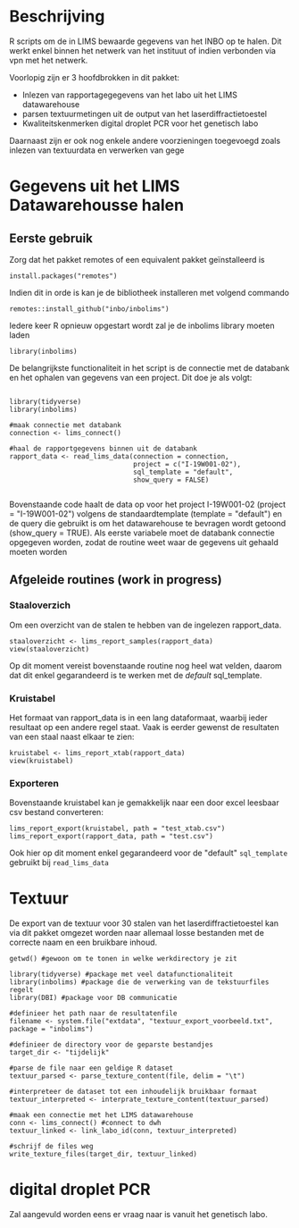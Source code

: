 
# Beschrijving

R scripts om de in LIMS bewaarde gegevens van het INBO op te halen. Dit werkt enkel binnen het netwerk van het instituut of indien verbonden via vpn met het netwerk.

Voorlopig zijn er 3 hoofdbrokken in dit pakket:

- Inlezen van rapportagegegevens van het labo uit het LIMS datawarehouse
- parsen textuurmetingen uit de output van het laserdiffractietoestel 
- Kwaliteitskenmerken digital droplet PCR voor het genetisch labo

Daarnaast zijn er ook nog enkele andere voorzieningen toegevoegd zoals inlezen van textuurdata en verwerken van gege

# Gegevens uit het LIMS Datawarehousse halen

## Eerste gebruik


Zorg dat het pakket remotes of een equivalent pakket geïnstalleerd is

````
install.packages("remotes")

````

Indien dit in orde is kan je de bibliotheek installeren met volgend commando

````
remotes::install_github("inbo/inbolims")

````

Iedere keer R opnieuw opgestart wordt zal je de inbolims library moeten laden

````
library(inbolims)

```` 

De belangrijkste functionaliteit in het script is de connectie met de databank en het ophalen van gegevens van een project. Dit doe je als volgt:

```` 

library(tidyverse)
library(inbolims)

#maak connectie met databank
connection <- lims_connect()

#haal de rapportgegevens binnen uit de databank
rapport_data <- read_lims_data(connection = connection, 
                               project = c("I-19W001-02"), 
                               sql_template = "default", 
                               show_query = FALSE)
                                 

```` 
Bovenstaande code haalt de data op voor het project I-19W001-02 (project = "I-19W001-02") volgens de standaardtemplate  (template = "default") en de query die gebruikt is om het datawarehouse te bevragen wordt getoond (show_query = TRUE). Als eerste variabele moet de databank connectie opgegeven worden, zodat de routine weet waar de gegevens uit gehaald moeten worden

## Afgeleide routines (work in progress)


### Staaloverzich

Om een overzicht van de stalen te hebben van de ingelezen rapport_data.

````
staaloverzicht <- lims_report_samples(rapport_data)
view(staaloverzicht)

```` 
Op dit moment vereist bovenstaande routine nog heel wat velden, daarom dat dit enkel gegarandeerd is te werken met de *default* sql_template.

### Kruistabel

Het formaat van rapport_data is in een lang dataformaat, waarbij ieder resultaat op een andere regel staat. Vaak is eerder gewenst de resultaten van een staal naast elkaar te zien:

````
kruistabel <- lims_report_xtab(rapport_data)
view(kruistabel)

```` 

### Exporteren

Bovenstaande kruistabel kan je gemakkelijk naar een door excel leesbaar csv bestand converteren:

````
lims_report_export(kruistabel, path = "test_xtab.csv")
lims_report_export(rapport_data, path = "test.csv")

```` 
Ook hier op dit moment enkel gegarandeerd voor de "default" `sql_template` gebruikt bij `read_lims_data`

# Textuur

De export van de textuur voor 30 stalen van het laserdiffractietoestel kan via dit pakket omgezet worden naar allemaal losse bestanden met de correcte naam en een bruikbare inhoud.

````
getwd() #gewoon om te tonen in welke werkdirectory je zit

library(tidyverse) #package met veel datafunctionaliteit
library(inbolims) #package die de verwerking van de tekstuurfiles regelt
library(DBI) #package voor DB communicatie

#definieer het path naar de resultatenfile
filename <- system.file("extdata", "textuur_export_voorbeeld.txt", package = "inbolims")

#definieer de directory voor de geparste bestandjes
target_dir <- "tijdelijk"

#parse de file naar een geldige R dataset
textuur_parsed <- parse_texture_content(file, delim = "\t")

#interpreteer de dataset tot een inhoudelijk bruikbaar formaat
textuur_interpreted <- interprate_texture_content(textuur_parsed)

#maak een connectie met het LIMS datawarehouse
conn <- lims_connect() #connect to dwh
textuur_linked <- link_labo_id(conn, textuur_interpreted)

#schrijf de files weg
write_texture_files(target_dir, textuur_linked)

````
# digital droplet PCR

Zal aangevuld worden eens er vraag naar is vanuit het genetisch labo.
